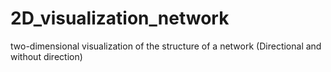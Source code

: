 # 2D_visualization_network
two-dimensional visualization of the structure of a network (Directional and without direction)
